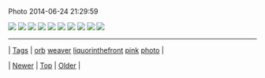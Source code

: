 <!--
title: Photo 2014-06-24 21
date: 2020-06-28T15:27:00.335Z
tags: orb, weaver, liquorinthefront, pink, photo
-->


Photo 2014-06-24 21:29:59

![](89794046849-0.jpg)
![](89794046849-1.png)
![](89794046849-2.jpg)
![](89794046849-3.png)
![](89794046849-4.png)
![](89794046849-5.png)
![](89794046849-6.jpg)
![](89794046849-7.jpg)
![](89794046849-8.jpg)
![](89794046849-9.jpg)

<!--BOTTOM-POST-NAVIGATION-->
---

| [Tags](tags.md) | [orb](tag-orb.md) [weaver](tag-weaver.md) [liquorinthefront](tag-liquorinthefront.md) [pink](tag-pink.md) [photo](tag-photo.md) |

| [Newer](89789342994.md) | [Top](index.md) | [Older](89794689799.md) |